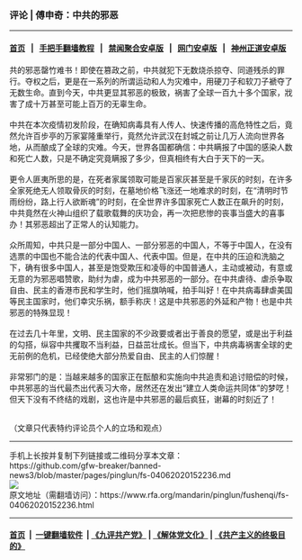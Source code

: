 ### 评论 | 傅申奇：中共的邪恶
------------------------

#### [首页](https://github.com/gfw-breaker/banned-news3/blob/master/README.md) &nbsp;&nbsp;|&nbsp;&nbsp; [手把手翻墙教程](https://github.com/gfw-breaker/guides/wiki) &nbsp;&nbsp;|&nbsp;&nbsp; [禁闻聚合安卓版](https://github.com/gfw-breaker/bn-android) &nbsp;&nbsp;|&nbsp;&nbsp; [网门安卓版](https://github.com/oGate2/oGate) &nbsp;&nbsp;|&nbsp;&nbsp; [神州正道安卓版](https://github.com/SzzdOgate/update) 



<div id="storytext">
 <div>
  <div class="slot_header">
  </div>
 </div>
 <p>
  共的邪恶罄竹难书！即使在篡政之前，中共就犯下无数烧杀掠夺、同道残杀的罪行。夺权之后，更是在一系列的所谓运动和人为灾难中，用硬刀子和软刀子褫夺了无数生命。直到今天，中共更显其邪恶的极致，祸害了全球一百九十多个国家，戕害了成十万甚至可能上百万的无辜生命。
  <br/>
  <br/>
  中共在本次疫情初发阶段，在确知病毒具有人传人、快速传播的高危特性之后，竟然允许百步亭的万家宴隆重举行，竟然允许武汉在封城之前让几万人流向世界各地，从而酿成了全球的灾难。今天，世界各国都确信：中共瞒报了中国的感染人数和死亡人数，只是不确定究竟瞒报了多少，但真相终有大白于天下的一天。
  <br/>
  <br/>
  更令人匪夷所思的是，在死者家属领取可能是百家灰甚至是千家灰的时刻，在许多全家死绝无人领取骨灰的时刻，在墓地价格飞涨还一地难求的时刻，在“清明时节雨纷纷，路上行人欲断魂”的时刻，在全世界许多国家死亡人数正在飙升的时刻，中共竟然在火神山组织了载歌载舞的庆功会，再一次把悲惨的丧事当盛大的喜事办！其邪恶超出了正常人的认知能力。
  <br/>
  <br/>
  众所周知，中共只是一部分中国人、一部分邪恶的中国人，不等于中国人，在没有选票的中国也不能合法的代表中国人、代表中国。但是，在中共的压迫和洗脑之下，确有很多中国人，甚至是饱受欺压和凌辱的中国普通人，主动或被动，有意或无意的为邪恶唱赞歌，助纣为虐，成为中共邪恶的一部分。在中共虐待、虐杀争取自由、民主的香港市民和学生时，他们摇旗呐喊，拍手叫好！在中共病毒肆虐美国等民主国家时，他们幸灾乐祸，额手称庆！这是中共邪恶的外延和产物！也是中共邪恶的特殊显现！
  <br/>
  <br/>
  在过去几十年里，文明、民主国家的不少政要或者出于善良的愿望，或是出于利益的勾搭，纵容中共攫取不当利益，日益茁壮成长。但当下，中共病毒祸害全球的史无前例的危机，已经使绝大部分热爱自由、民主的人们惊醒！
  <br/>
  <br/>
  非常邪门的是：当越来越多的国家正在酝酿和实施向中共追责和追讨赔偿的时候，中共邪恶的当代最杰出代表习大帝，居然还在发出“建立人类命运共同体”的梦呓！但天下没有不终结的戏剧，这也许是中共邪恶的最后疯狂，谢幕的时刻近了！
 </p>
 <p>
  <br/>
  （文章只代表特约评论员个人的立场和观点）
 </p>
</div>

<hr/>
手机上长按并复制下列链接或二维码分享本文章：<br/>
https://github.com/gfw-breaker/banned-news3/blob/master/pages/pinglun/fs-04062020152236.md <br/>
<a href='https://github.com/gfw-breaker/banned-news3/blob/master/pages/pinglun/fs-04062020152236.md'><img src='https://github.com/gfw-breaker/banned-news3/blob/master/pages/pinglun/fs-04062020152236.md.png'/></a> <br/>
原文地址（需翻墙访问）：https://www.rfa.org/mandarin/pinglun/fushenqi/fs-04062020152236.html


------------------------
#### [首页](https://github.com/gfw-breaker/banned-news3/blob/master/README.md) &nbsp;|&nbsp; [一键翻墙软件](https://github.com/gfw-breaker/nogfw/blob/master/README.md) &nbsp;| [《九评共产党》](https://github.com/gfw-breaker/9ping.md/blob/master/README.md#九评之一评共产党是什么) | [《解体党文化》](https://github.com/gfw-breaker/jtdwh.md/blob/master/README.md) | [《共产主义的终极目的》](https://github.com/gfw-breaker/gczydzjmd.md/blob/master/README.md)


<img src='http://gfw-breaker.win/banned-news3/pages/pinglun/fs-04062020152236.md' width='0px' height='0px'/>